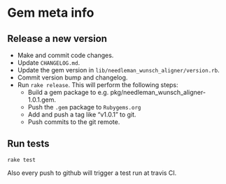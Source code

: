 # Gem meta info

## Release a new version

* Make and commit code changes.
* Update `CHANGELOG.md`.
* Update the gem version in `lib/needleman_wunsch_aligner/version.rb`.
* Commit version bump and changelog.
* Run `rake release`. This will perform the following steps:
    * Build a gem package to e.g. pkg/needleman_wunsch_aligner-1.0.1.gem.
    * Push the `.gem` package to `Rubygems.org`
    * Add and push a tag like “v1.0.1” to git.
    * Push commits to the git remote.

## Run tests

    rake test

Also every push to github will trigger a test run at travis CI.
